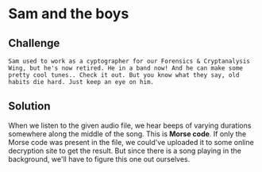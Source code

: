# Sam and the boys

## Challenge

`Sam used to work as a cyptographer for our Forensics & Cryptanalysis Wing, but he's now retired. He in a band now! And he can make some pretty cool tunes.. Check it out. But you know what they say, old habits die hard. Just keep an eye on him.
`
## Solution
When we listen to the given audio file, we hear beeps of varying durations somewhere along the middle of the song.
This is **Morse code**.
If only the Morse code was present in the file, we could've uploaded it to some online decryption site to get the result. But since there is a song playing in the background, we'll have to figure this one out ourselves.
